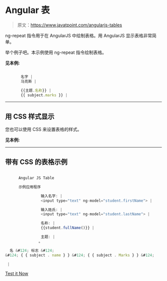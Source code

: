 # Angular 表

> 原文：<https://www.javatpoint.com/angularjs-tables>

ng-repeat 指令用于在 AngularJS 中绘制表格。用 AngularJS 显示表格非常简单。

举个例子吧。本示例使用 ng-repeat 指令绘制表格。

**见本例:**

```js

       名字 |
       马克斯 |

       {{主题.名称}} |
       {{ subject.marks }} |

```

* * *

## 用 CSS 样式显示

您也可以使用 CSS 来设置表格的样式。

**见本例:**

* * *

## 带有 CSS 的表格示例

```js

      Angular JS Table

      示例应用程序

                输入名字: |
                <input type="text" ng-model="student.firstName"> |

                输入姓氏: |
                <input type="text" ng-model="student.lastName"> |

                名称: |
                {{student.fullName()}} |

                主题: |
               。

  名 &#124; 标志 &#124;
&#124; { { subject . name } } &#124; { { subject . Marks } } &#124;

 |

```

[Test it Now](https://www.javatpoint.com/oprweb/test.jsp?filename=angulartable1)